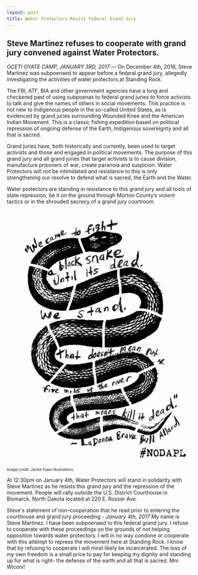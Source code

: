 ```yaml
---
layout: post
title: Water Protectors Resist Federal Grand Jury
---
```

## Steve Martinez refuses to cooperate with grand jury convened against Water Protectors.

*OCETI OYATE CAMP, JANUARY 3RD, 2017* — On December 4th, 2016, Steve Martinez was subpoenaed to appear before a federal grand jury, allegedly investigating the activities of water protectors at Standing Rock.

The FBI, ATF, BIA and other government agencies have a long and checkered past of using subpoenas to federal grand juries to force activists to talk and give the names of others in social movements. This practice is not new to Indigenous people in the so-called United States, as is evidenced by grand juries surrounding Wounded Knee and the American Indian Movement. This is a classic fishing expedition based on political repression of ongoing defense of the Earth, Indigenous sovereignty and all that is sacred.

Grand juries have, both historically and currently, been used to target activists and those and engaged in political movements. The purpose of this grand jury and all grand juries that target activists is to cause division, manufacture prisoners of war, create paranoia and suspicion. Water Protectors will not be intimidated and resistance to this is only strengthening our resolve to defend what is sacred, the Earth and the Water.

Water protectors are standing in resistance to this grand jury and all tools of state repression, be it on the ground through Morton County’s violent tactics or in the shrouded secrecy of a grand jury courtroom.

![cametofight](https://raw.githubusercontent.com/eliawry/antirepressioncrew/master/public/images/Allard-quote_bk_524.jpg)
<p style="font-size:10px;"> Image credit: Jackie Fawn Illustrations </p>

At 12:30pm on January 4th, Water Protectors will stand in solidarity with Steve Martinez as he resists this grand jury and the repression of the movement. People will rally outside the U.S. District Courthouse in Bismarck, North Dakota located at 220 E. Rosser Ave.

Steve's statement of non-cooperation that he read prior to entering the courthouse and grand jury proceeding - *January 4th, 2017*
My name is Steve Martinez. I have been subpoenaed to this federal grand jury. I refuse to cooperate with these proceedings on the grounds of not helping opposition towards water protectors. I will in no way condone or cooperate with this attempt to repress the movement here at Standing Rock. I know that by refusing to cooperate I will most likely be incarcerated. The loss of my own freedom is a small price to pay for keeping my dignity and standing up for what is right- the defense of the earth and all that is sacred. Mni Wiconi!


